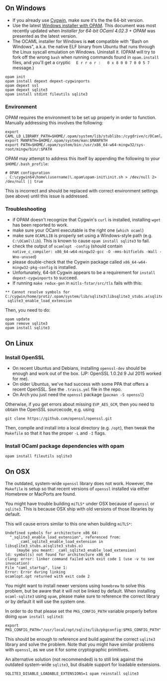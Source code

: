## On Windows

* If you already use [Cygwin](http://cygwin.com/), make sure it's the the 64-bit version.
* Use the latest [Windows installer with OPAM](https://protz.github.io/ocaml-installer/). This document was most recently updated when *Installer for 64-bit OCaml 4.02.3 + OPAM* was presented as the latest version.
* The OCAML installer for Windows is **not** compatible with "Bash on Windows", a.k.a. the native ELF binary from Ubuntu that runs through the Linux syscall emulation on Windows. Uninstall it. (OPAM will try to fork off the wrong `bash` when running commands found in `opam.install` files, and you'll get a cryptic `  E r r o r :   0 x 8 0 0 7 0 0 5 7` message.)

```
opam init
opam install depext depext-cygwinports
opam depext ssl
opam depext sqlite3
opam install stdint fileutils sqlite3
```

### Environment

OPAM requires the environment to be set up properly in order to function. Manually addressing this involves the following:
```
export CAML_LD_LIBRARY_PATH=$HOME/.opam/system/lib/stublibs:/cygdrive/c/OCaml/lib/stublibs
export MANPATH=$HOME/.opam/system/man:$MANPATH
export PATH=$HOME/.opam/system/bin:/usr/x86_64-w64-mingw32/sys-root/mingw/bin/:$PATH
```
OPAM may attempt to address this itself by appending the following to your `$HOME/.bash_profile`:
```
# OPAM configuration
. C:\cygwin64\home\(username)\.opam\opam-init\init.sh > /dev/null 2> /dev/null || true
```
This is incorrect and should be replaced with correct environment settings  (see above) until this issue is addressed.

### Troubleshooting

- if OPAM doesn't recognize that Cygwin's `curl` is installed, installing `wget` has been reported to work.
- make sure your OCaml executable is the right one (`which ocaml`)
- make sure `OCAMLLIB` is properly set using a Windows-style path (e.g. `C:\OCaml\lib`). This is known to cause `opam install sqlite3` to fail.
- check the output of `ocamlopt -config` (should contain
  `native_c_compiler: x86_64-w64-mingw32-gcc -O -mms-bitfields -Wall -Wno-unused`)
- please double-check that the Cygwin package called
  `x86_64-w64-mingw32-pkg-config` is installed.
- Unfortunately, 64-bit Cygwin appears to be a requirement for `install depext-cygwinports` to succeed. 
- If running `make redux-gen` in `mitls-fstar/src/tls` fails with this:

```
** Cannot resolve symbols for C:/cygwin/home/protz/.opam/system/lib/sqlite3\libsqlite3_stubs.a(sqlite3_stubs.o):
 sqlite3_enable_load_extension
```

Then, you need to do:

```
opam update
opam remove sqlite3
opam install sqlite3
```

## On Linux

### Install OpenSSL

* On recent Ubuntus and Debians, installing `openssl-dev` should be enough and work out of the box. (JP: OpenSSL 1.0.2d 9 Jul 2015 worked for me).
* On older Ubuntus, we've had success with some PPA that offers a recent OpenSSL. See the `.travis.yml` file in the repo.
* On Arch you just need the `openssl` package (`pacman -S openssl`)

Otherwise, if you get errors about missing `EVP_AES_GCM`, then you need to obtain the OpenSSL sourcecode, e.g. using

    git clone https://github.com/openssl/openssl.git

Then, compile and install into a local directory (e.g. `/opt`), then tweak the `Makefile` so that it has the proper `-L` and `-I` flags.

### Install OCaml package dependencies with opam

```
opam install fileutils sqlite3
```

## On OSX

The outdated, system-wide `openssl` library does not work. However, the `Makefile` is setup so that recent versions of `openssl` installed via either Homebrew or MacPorts are found.

You might have trouble building `miTLS*` under OSX because of `openssl` or `sqlite3`.
This is because OSX ship with old versions of those libraries by default.

This will cause errors similar to this one when building `miTLS*`:
```
Undefined symbols for architecture x86_64:
  "_sqlite3_enable_load_extension", referenced from:
      _caml_sqlite3_enable_load_extension in libsqlite3_stubs.a(sqlite3_stubs.o)
     (maybe you meant: _caml_sqlite3_enable_load_extension)
ld: symbol(s) not found for architecture x86_64
clang: error: linker command failed with exit code 1 (use -v to see invocation)
File "caml_startup", line 1:
Error: Error during linking
ocamlopt.opt returned with exit code 2
```

You might want to install newer versions using `homebrew` to solve this problem, but be aware that it will not be linked by default. When installing `ocaml-sqlite3` using `opam`, please make sure to reference the correct library or by default it will use the system one. 

In order to do that please set the `PKG_CONFIG_PATH` variable properly before doing `opam install sqlite3`: 
```
export PKG_CONFIG_PATH="/usr/local/opt/sqlite/lib/pkgconfig:$PKG_CONFIG_PATH"
```
This should be enough to reference and build against the correct `sqlite3` library and solve the problem.
Note that you might have similar problems with `openssl`, as we use it for some cryptographic primitives.

An alternative solution (not recommended) is to still link against the outdated system-wide `sqlite3`, but disable support for loadable extensions.

```
SQLITE3_DISABLE_LOADABLE_EXTENSIONS=1 opam reinstall sqlite3
```
